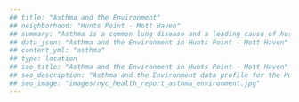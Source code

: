 ```yaml
---
## title: "Asthma and the Environment"
## neighborhood: "Hunts Point - Mott Haven"
## summary: "Asthma is a common lung disease and a leading cause of hospitalizations for children under 15 years old. This report provides a summary of asthma indicators by neighborhood. It also describes housing and neighborhood characteristics that can make asthma worse."
## data_json: "Asthma and the Environment in Hunts Point - Mott Haven"
## content_yml: "asthma"
## type: location
## seo_title: "Asthma and the Environment in Hunts Point - Mott Haven"
## seo_description: "Asthma and the Environment data profile for the Hunts Point - Mott Haven neighborhood of NYC."
## seo_image: "images/nyc_health_report_asthma_environment.jpg"
---
```

